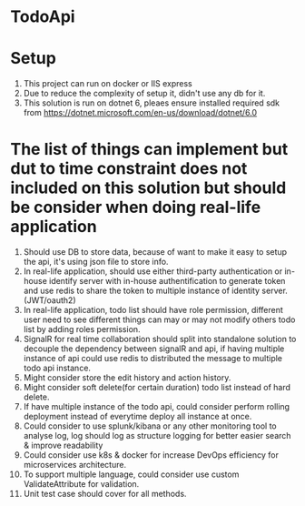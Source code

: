 # TodoApi
# Setup

1. This project can run on docker or IIS express
2. Due to reduce the complexity of setup it, didn't use any db for it.
3. This solution is run on dotnet 6, pleaes ensure installed required sdk from https://dotnet.microsoft.com/en-us/download/dotnet/6.0

# The list of things can implement but dut to time constraint does not included on this solution but should be consider when doing real-life application

1. Should use DB to store data, because of want to make it easy to setup the api, it's using json file to store info.
2. In real-life application, should use either third-party authentication or in-house identify server with in-house authentification to generate token and use redis to share the token to multiple instance of identity server. (JWT/oauth2)
3. In real-life application, todo list should have role permission, different user need to see different things can may or may not modify others todo list by adding roles permission.
4. SignalR for real time collaboration should split into standalone solution to decouple the dependency between signalR and api, if having multiple instance of api could use redis to distributed the message to multiple todo api instance.
5. Might consider store the edit history and action history.
6. Might consider soft delete(for certain duration) todo list instead of hard delete.
7. If have multiple instance of the todo api, could consider perform rolling deployment instead of everytime deploy all instance at once.
8. Could consider to use splunk/kibana or any other monitoring tool to analyse log, log should log as structure logging for better easier search & improve readability
9. Could consider use k8s & docker for increase DevOps efficiency for microservices architecture.
10. To support multiple language, could consider use custom ValidateAttribute for validation.
11. Unit test case should cover for all methods.
